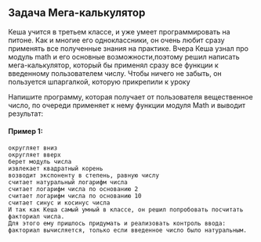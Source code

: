 ## Задача Мега-калькулятор
Кеша учится в третьем классе, и уже умеет программировать на питоне.
Как и многие его одноклассники, он очень любит сразу применять все полученные знания на практике.
Вчера Кеша узнал про модуль math и его основные возможности,поэтому решил написать
мега-калькулятор, который бы применял сразу все функции к введенному пользователем числу.
Чтобы ничего не забыть, он пользуется шпаргалкой, которую прикрепили к уроку

Напишите программу, которая получает от пользователя вещественное число,
по очереди применяет к нему функции модуля Math и выводит результат:
#### Пример 1:
```
округляет вниз
округляет вверх
берет модуль числа
извлекает квадратный корень
возводит экспоненту в степень, равную числу
считает натуральный логарифм числа
считает логарифм числа по основанию 2
считает логарифм числа по основанию 10
считает синус и косинус числа
И так как Кеша самый умный в классе, он решил попробовать посчитать факториал числа.
Для этого ему пришлось придумать и реализовать контроль ввода:
факториал вычисляется, только если введенное число было натуральным.

```